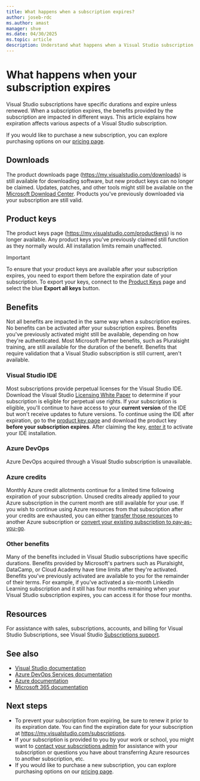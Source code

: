 ```yaml
---
title: What happens when a subscription expires?
author: joseb-rdc
ms.author: amast
manager: shve
ms.date: 04/30/2025
ms.topic: article
description: Understand what happens when a Visual Studio subscription expires, including changes to available downloads, product keys, Azure credits, and other benefits.
---
```


# What happens when your subscription expires

Visual Studio subscriptions have specific durations and expire unless renewed. When a subscription expires, the benefits provided by the subscription are impacted in different ways. This article explains how expiration affects various aspects of a Visual Studio subscription. 

If you would like to purchase a new subscription, you can explore purchasing options on our [pricing page](https://visualstudio.microsoft.com/vs/pricing).

## Downloads

The product downloads page (<https://my.visualstudio.com/downloads>) is still available for downloading software, but new product keys can no longer be claimed. Updates, patches, and other tools might still be available on the [Microsoft Download Center](https://www.microsoft.com/downloads). Products you've previously downloaded via your subscription are still valid.

## Product keys

The product keys page (<https://my.visualstudio.com/productkeys>) is no longer available. Any product keys you've previously claimed still function as they normally would. All installation limits remain unaffected.  
> [!IMPORTANT]
> To ensure that your product keys are available after your subscription expires, you need to export them before the expiration date of your subscription. To export your keys, connect to the [Product Keys](https://my.visualstudio.com/productkeys) page and select the blue **Export all keys** button.  

## Benefits 

Not all benefits are impacted in the same way when a subscription expires. No benefits can be activated after your subscription expires. Benefits you've previously activated might still be available, depending on how they're authenticated. Most Microsoft Partner benefits, such as Pluralsight training, are still available for the duration of the benefit. Benefits that require validation that a Visual Studio subscription is still current, aren't available.

### Visual Studio IDE

Most subscriptions provide perpetual licenses for the Visual Studio IDE. Download the Visual Studio [Licensing White Paper](https://aka.ms/vslicensing) to determine if your subscription is eligible for perpetual use rights. If your subscription is eligible, you'll continue to have access to your **current version** of the IDE but won't receive updates to future versions. To continue using the IDE after expiration, go to the [product key page](https://my.visualstudio.com/productkeys) and download the product key **before your subscription expires**. After claiming the key, [enter it](/visualstudio/ide/how-to-unlock-visual-studio#enter-a-product-key) to activate your IDE installation.  

### Azure DevOps

Azure DevOps acquired through a Visual Studio subscription is unavailable.  

### Azure credits

Monthly Azure credit allotments continue for a limited time following expiration of your subscription. Unused credits already applied to your Azure subscription in the current month are still available for your use. If you wish to continue using Azure resources from that subscription after your credits are exhausted, you can either [transfer those resources](/azure/azure-resource-manager/management/move-resource-group-and-subscription) to another Azure subscription or [convert your existing subscription to pay-as-you-go](/azure/cost-management-billing/manage/spending-limit#remove-the-spending-limit-in-azure-portal).

### Other benefits

Many of the benefits included in Visual Studio subscriptions have specific durations. Benefits provided by Microsoft's partners such as Pluralsight, DataCamp, or Cloud Academy have time limits after they're activated. Benefits you've previously activated are available to you for the remainder of their terms. For example, if you've activated a six-month LinkedIn Learning subscription and it still has four months remaining when your Visual Studio subscription expires, you can access it for those four months.  

## Resources

For assistance with sales, subscriptions, accounts, and billing for Visual Studio Subscriptions, see Visual Studio [Subscriptions support](https://aka.ms/vssubscriberhelp).

## See also

+ [Visual Studio documentation](/visualstudio/)
+ [Azure DevOps Services documentation](/azure/devops/)
+ [Azure documentation](/azure/)
+ [Microsoft 365 documentation](/microsoft-365/)

## Next steps

+ To prevent your subscription from expiring, be sure to renew it prior to its expiration date. You can find the expiration date for your subscription at <https://my.visualstudio.com/subscriptions>.
+ If your subscription is provided to you by your work or school, you might want to [contact your subscriptions admin](contact-my-admin.md) for assistance with your subscription or questions you have about transferring Azure resources to another subscription, etc.
+ If you would like to purchase a new subscription, you can explore purchasing options on our [pricing page](https://visualstudio.microsoft.com/vs/pricing).

